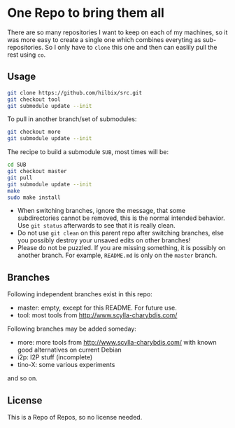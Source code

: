 # One Repo to bring them all

There are so many repositories I want to keep on each of my machines, so it was more easy to create a single one which combines everyting as sub-repositories.  So I only have to `clone` this one and then can easlily pull the rest using `co`.


## Usage

```bash
git clone https://github.com/hilbix/src.git
git checkout tool
git submodule update --init
```

To pull in another branch/set of submodules:
```bash
git checkout more
git submodule update --init
```

The recipe to build a submodule `SUB`, most times will be:
```bash
cd SUB
git checkout master
git pull
git submodule update --init
make
sudo make install
```

- When switching branches, ignore the message, that some subdirectories cannot be removed, this is the normal intended behavior.  Use `git status` afterwards to see that it is really clean.
- Do not use `git clean` on this parent repo after switching branches, else you possibly destroy your unsaved edits on other branches!
- Please do not be puzzled.  If you are missing something, it is possibly on another branch.  For example, `README.md` is only on the `master` branch.


## Branches

Following independent branches exist in this repo:

- master: empty, except for this README.  For future use.
- tool: most tools from http://www.scylla-charybdis.com/

Following branches may be added someday:
- more: more tools from http://www.scylla-charybdis.com/ with known good alternatives on current Debian
- i2p: I2P stuff (incomplete)
- tino-X: some various experiments

and so on.


## License

This is a Repo of Repos, so no license needed.

